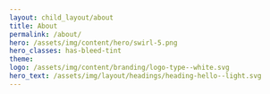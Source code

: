 ```yaml
---
layout: child_layout/about
title: About
permalink: /about/
hero: /assets/img/content/hero/swirl-5.png
hero_classes: has-bleed-tint
theme:
logo: /assets/img/content/branding/logo-type--white.svg
hero_text: /assets/img/layout/headings/heading-hello--light.svg
---
```


